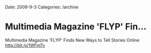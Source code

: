 Date: 2009-9-3
Categories: /archive

# Multimedia Magazine 'FLYP' Fin...

Multimedia Magazine 'FLYP' Finds New Ways to Tell Stories Online <a href="http://bit.ly/1WFmTv" rel="nofollow">http://bit.ly/1WFmTv</a>
